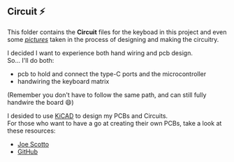 ## Circuit ⚡
This folder contains the **Circuit** files for the keyboad in this project and even some *[pictures](Joe-BN/TypeDrift-34/Circuit/images)* taken in the process of designing and making the circuitry.

I decided I want to experience both hand wiring and pcb design.
<br>
So... I'll do both:
- pcb to hold and connect the type-C ports and the microcontroller
- handwiring the keyboard matrix

(Remember you don't have to follow the same path, and can still fully handwire the board 😄)

I desided to use [KiCAD]() to design my PCBs and Circuits.
<br>
For those who want to have a go at creating their own PCBs, take a look at these resources:
- [Joe Scotto](https://www.youtube.com/watch?v=8WXpGTIbxlQ&list=TLPQMDkwNDIwMjWWrW67G5St-w&index=4&pp=gAQBiAQB)
- [GitHub](https://github.com/ruiqimao/keyboard-pcb-guide)